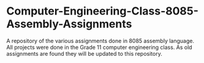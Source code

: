# Computer-Engineering-Class-8085-Assembly-Assignments
A repository of the various assignments done in 8085 assembly language. All projects were done in the Grade 11 computer engineering class. As old assignments are found they will be updated to this repository.
